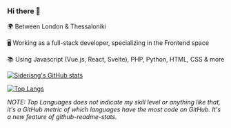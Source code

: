 ### Hi there 👋

🌍 Between London & Thessaloniki

🖥️ Working as a full-stack developer, specializing in the Frontend space

📚 Using Javascript (Vue.js, React, Svelte), PHP, Python, HTML, CSS & more

[![Siderisng's GitHub stats](https://github-readme-stats.vercel.app/api?username=siderisng&count_private=true&include_all_commits=true&show_icons=true&theme=bear&hide=issues,contribs)](https://github.com/anuraghazra/github-readme-stats)


[![Top Langs](https://github-readme-stats.vercel.app/api/top-langs/?username=siderisng&count_private=true&include_all_commits=true&show_icons=true&theme=bear&layout=compact)](https://github.com/anuraghazra/github-readme-stats)

_NOTE: Top Languages does not indicate my skill level or anything like that, it's a GitHub metric of which languages have the most code on GitHub. It's a new feature of github-readme-stats._

